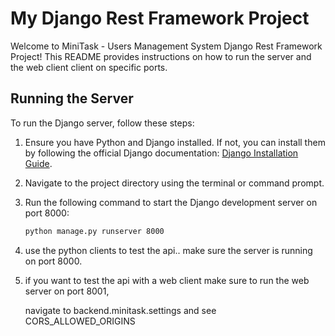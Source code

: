 # My Django Rest Framework Project

Welcome to MiniTask - Users Management System Django Rest Framework Project! This README provides instructions on how to run the server and the web client client on specific ports.

## Running the Server

To run the Django server, follow these steps:

1. Ensure you have Python and Django installed. If not, you can install them by following the official Django documentation: [Django Installation Guide](https://docs.djangoproject.com/en/stable/topics/install/).

2. Navigate to the project directory using the terminal or command prompt.

3. Run the following command to start the Django development server on port 8000:

   ```bash
   python manage.py runserver 8000

4. use the python clients to test the api.. make sure the server is running on port 8000.

5. if you want to test the api with a web client make sure to run the web server on port 8001,

   navigate to backend.minitask.settings and see CORS_ALLOWED_ORIGINS
   
   
